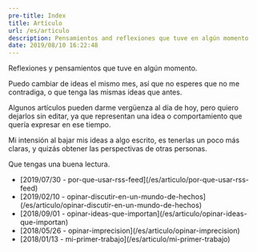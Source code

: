 ```yaml
---
pre-title: Index
title: Artículo
url: /es/articulo
description: Pensamientos and reflexiones que tuve en algún momento
date: 2019/08/10 16:22:48
---
```


Reflexiones y pensamientos que tuve en algún momento.

Puedo cambiar de ideas el mismo mes, así que no esperes que no me contradiga, o que tenga las mismas ideas que antes.

Algunos artículos pueden darme vergüenza al día de hoy, pero quiero dejarlos sin editar, ya que representan una idea o comportamiento que quería expresar en ese tiempo.

Mi intensión al bajar mis ideas a algo escrito, es tenerlas un poco más claras, y quizás obtener las perspectivas de otras personas.

Que tengas una buena lectura.

<nav id="file">
	<ul>
		<li>[<span class="mobile-hide">2019/07/30 - </span>por-que-usar-rss-feed](/es/articulo/por-que-usar-rss-feed)</li>
		<li>[<span class="mobile-hide">2019/02/10 - </span>opinar-discutir-en-un-mundo-de-hechos](/es/articulo/opinar-discutir-en-un-mundo-de-hechos)</li>
		<li>[<span class="mobile-hide">2018/09/01 - </span>opinar-ideas-que-importan](/es/articulo/opinar-ideas-que-importan)</li>
		<li>[<span class="mobile-hide">2018/05/26 - </span>opinar-imprecision](/es/articulo/opinar-imprecision)</li>
		<li>[<span class="mobile-hide">2018/01/13 - </span>mi-primer-trabajo](/es/articulo/mi-primer-trabajo)</li>
	</ul>
</nav>
<nav id="dir">
	<ul>
	</ul>
</nav>
